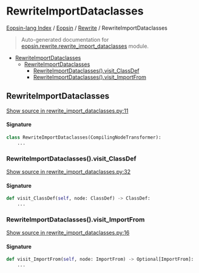 # RewriteImportDataclasses

[Eopsin-lang Index](../../README.md#eopsin-lang-index) /
[Eopsin](../index.md#eopsin) /
[Rewrite](./index.md#rewrite) /
RewriteImportDataclasses

> Auto-generated documentation for [eopsin.rewrite.rewrite_import_dataclasses](https://github.com/ImperatorLang/eopsin/blob/main/eopsin/rewrite/rewrite_import_dataclasses.py) module.

- [RewriteImportDataclasses](#rewriteimportdataclasses)
  - [RewriteImportDataclasses](#rewriteimportdataclasses-1)
    - [RewriteImportDataclasses().visit_ClassDef](#rewriteimportdataclasses()visit_classdef)
    - [RewriteImportDataclasses().visit_ImportFrom](#rewriteimportdataclasses()visit_importfrom)

## RewriteImportDataclasses

[Show source in rewrite_import_dataclasses.py:11](https://github.com/ImperatorLang/eopsin/blob/main/eopsin/rewrite/rewrite_import_dataclasses.py#L11)

#### Signature

```python
class RewriteImportDataclasses(CompilingNodeTransformer):
    ...
```

### RewriteImportDataclasses().visit_ClassDef

[Show source in rewrite_import_dataclasses.py:32](https://github.com/ImperatorLang/eopsin/blob/main/eopsin/rewrite/rewrite_import_dataclasses.py#L32)

#### Signature

```python
def visit_ClassDef(self, node: ClassDef) -> ClassDef:
    ...
```

### RewriteImportDataclasses().visit_ImportFrom

[Show source in rewrite_import_dataclasses.py:16](https://github.com/ImperatorLang/eopsin/blob/main/eopsin/rewrite/rewrite_import_dataclasses.py#L16)

#### Signature

```python
def visit_ImportFrom(self, node: ImportFrom) -> Optional[ImportFrom]:
    ...
```